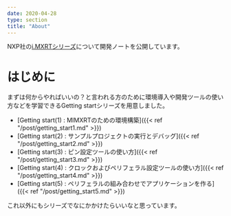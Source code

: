 ```yaml
---
date: 2020-04-28
type: section
title: "About"
---
```


NXP社の[i.MXRTシリーズ](https://www.nxp.com/products/processors-and-microcontrollers/arm-microcontrollers/i-mx-rt-crossover-mcus:IMX-RT-SERIES)について開発ノートを公開しています。  

# はじめに

  
まずは何からやればいいの？と言われる方のために環境導入や開発ツールの使い方などを学習できるGetting startシリーズを用意しました。

- [Getting start(1) : MIMXRTのための環境構築]({{< ref "/post/getting_start1.md" >}})
- [Getting start(2) : サンプルプロジェクトの実行とデバッグ]({{< ref "/post/getting_start2.md" >}})
- [Getting start(3) : ピン設定ツールの使い方]({{< ref "/post/getting_start3.md" >}})
- [Getting start(4) : クロックおよびペリフェラル設定ツールの使い方]({{< ref "/post/getting_start4.md" >}})
- [Getting start(5) : ペリフェラルの組み合わせでアプリケーションを作る]({{< ref "/post/getting_start5.md" >}})

これ以外にもシリーズでなにかかけたらいいなと思っています。

